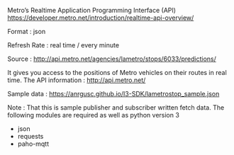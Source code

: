 Metro’s Realtime Application Programming Interface (API)
https://developer.metro.net/introduction/realtime-api-overview/

Format : json

Refresh Rate : real time / every minute

Source : http://api.metro.net/agencies/lametro/stops/6033/predictions/

It gives you access to the positions of Metro vehicles on their routes in real time.
The API information : 
http://api.metro.net/

Sample data : https://anrgusc.github.io/I3-SDK/lametrostop_sample.json


Note : That this is sample publisher and subscriber written fetch data.
The following modules are required as well as python version 3 
* json
* requests
* paho-mqtt

